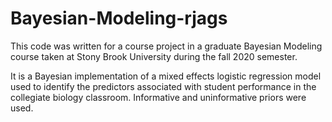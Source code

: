 # Bayesian-Modeling-rjags

This code was written for a course project in a graduate Bayesian Modeling course taken at Stony Brook University during the fall 2020 semester.

It is a Bayesian implementation of a mixed effects logistic regression model used to identify the predictors associated with student performance in the collegiate biology classroom. Informative and uninformative priors were used.
